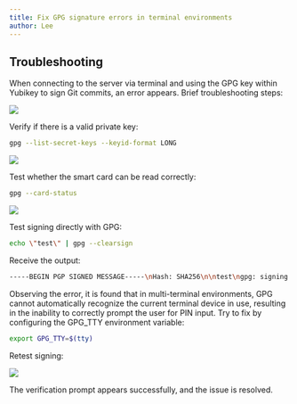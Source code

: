 ```yaml
---
title: Fix GPG signature errors in terminal environments
author: Lee
---
```


## Troubleshooting

When connecting to the server via terminal and using the GPG key within Yubikey to sign Git commits, an error appears. Brief troubleshooting steps:

![](/tips/system/linux/pubilc/gpg-sign-img/gpg-sign-1.png)

Verify if there is a valid private key:

```bash
gpg --list-secret-keys --keyid-format LONG
```

![](/tips/system/linux/pubilc/gpg-sign-img/gpg-sign-2.png)

Test whether the smart card can be read correctly:

```bash
gpg --card-status
```

![](./pubilc/gpg-sign-img/gpg-sign-3.png)

Test signing directly with GPG:

```bash
echo \"test\" | gpg --clearsign
```

Receive the output:

```bash
-----BEGIN PGP SIGNED MESSAGE-----\nHash: SHA256\n\ntest\ngpg: signing failed: Inappropriate ioctl for device\ngpg: [stdin]: clear-sign failed: Inappropriate ioctl for device
```

Observing the error, it is found that in multi-terminal environments, GPG cannot automatically recognize the current terminal device in use, resulting in the inability to correctly prompt the user for PIN input. Try to fix by configuring the GPG_TTY environment variable:

```bash
export GPG_TTY=$(tty)
```

Retest signing:

![](./pubilc/gpg-sign-img/gpg-sign-4.png)

The verification prompt appears successfully, and the issue is resolved.
